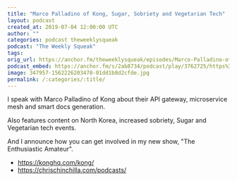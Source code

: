 ```yaml
---
title: "Marco Palladino of Kong, Sugar, Sobriety and Vegetarian Tech"
layout: podcast
created_at: 2019-07-04 12:00:00 UTC
author: ""
categories: podcast theweeklysqueak
podcast: "The Weekly Squeak"
tags: 
orig_url: https://anchor.fm/theweeklysqueak/episodes/Marco-Palladino-of-Kong--Sugar--Sobriety-and-Vegetarian-Tech-e4hb35
podcast_embed: https://anchor.fm/s/2ab8734/podcast/play/3762725/https%3A%2F%2Fd3ctxlq1ktw2nl.cloudfront.net%2Fstaging%2F2019-6-4%2F18173635-44100-2-3980f9fa011e6.m4a
image: 347957-1562226203478-01dd1b8d2cfde.jpg
permalink: /:categories/:title/
---
```

I speak with Marco Palladino of Kong about their API gateway, microservice mesh and smart docs generation.

Also features content on North Korea, increased sobriety, Sugar and Vegetarian tech events.

And I announce how you can get involved in my new show, "The Enthusiastic Amateur".

- https://konghq.com/kong/
- https://chrischinchilla.com/podcasts/